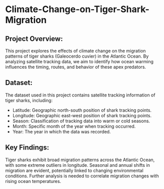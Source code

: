 # Climate-Change-on-Tiger-Shark-Migration

## Project Overview:
This project explores the effects of climate change on the migration patterns of tiger sharks (Galeocerdo cuvier) in the Atlantic Ocean. By analyzing satellite tracking data, we aim to identify how ocean warming influences the timing, routes, and behavior of these apex predators.

## Dataset:
The dataset used in this project contains satellite tracking information of tiger sharks, including:
- Latitude: Geographic north-south position of shark tracking points.
- Longitude: Geographic east-west position of shark tracking points.
- Season: Classification of tracking data into warm or cold seasons.
- Month: Specific month of the year when tracking occurred.
- Year: The year in which the data was recorded.

## Key Findings:
Tiger sharks exhibit broad migration patterns across the Atlantic Ocean, with some extreme outliers in longitude.
Seasonal and annual shifts in migration are evident, potentially linked to changing environmental conditions.
Further analysis is needed to correlate migration changes with rising ocean temperatures.
